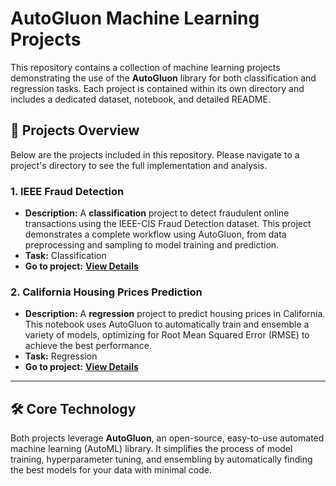 # AutoGluon Machine Learning Projects

This repository contains a collection of machine learning projects demonstrating the use of the **AutoGluon** library for both classification and regression tasks. Each project is contained within its own directory and includes a dedicated dataset, notebook, and detailed README.

## 📁 Projects Overview

Below are the projects included in this repository. Please navigate to a project's directory to see the full implementation and analysis.

### 1. IEEE Fraud Detection

* **Description:** A **classification** project to detect fraudulent online transactions using the IEEE-CIS Fraud Detection dataset. This project demonstrates a complete workflow using AutoGluon, from data preprocessing and sampling to model training and prediction.
* **Task:** Classification
* **Go to project:** **[View Details](./ieee-fraud-detection/README.md)**

### 2. California Housing Prices Prediction

* **Description:** A **regression** project to predict housing prices in California. This notebook uses AutoGluon to automatically train and ensemble a variety of models, optimizing for Root Mean Squared Error (RMSE) to achieve the best performance.
* **Task:** Regression
* **Go to project:** **[View Details](./california-housing-prices/README.md)**

---

## 🛠️ Core Technology

Both projects leverage **AutoGluon**, an open-source, easy-to-use automated machine learning (AutoML) library. It simplifies the process of model training, hyperparameter tuning, and ensembling by automatically finding the best models for your data with minimal code.
